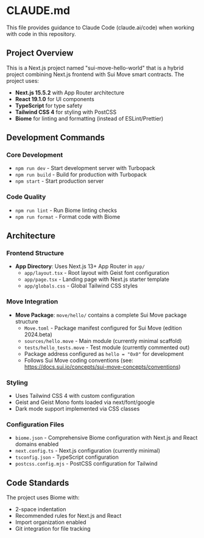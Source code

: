 # CLAUDE.md

This file provides guidance to Claude Code (claude.ai/code) when working with code in this repository.

## Project Overview

This is a Next.js project named "sui-move-hello-world" that is a hybrid project combining Next.js frontend with Sui Move smart contracts. The project uses:

- **Next.js 15.5.2** with App Router architecture
- **React 19.1.0** for UI components
- **TypeScript** for type safety
- **Tailwind CSS 4** for styling with PostCSS
- **Biome** for linting and formatting (instead of ESLint/Prettier)

## Development Commands

### Core Development
- `npm run dev` - Start development server with Turbopack
- `npm run build` - Build for production with Turbopack
- `npm start` - Start production server

### Code Quality
- `npm run lint` - Run Biome linting checks
- `npm run format` - Format code with Biome

## Architecture

### Frontend Structure
- **App Directory**: Uses Next.js 13+ App Router in `app/`
  - `app/layout.tsx` - Root layout with Geist font configuration
  - `app/page.tsx` - Landing page with Next.js starter template
  - `app/globals.css` - Global Tailwind CSS styles

### Move Integration
- **Move Package**: `move/hello/` contains a complete Sui Move package structure
  - `Move.toml` - Package manifest configured for Sui Move (edition 2024.beta)
  - `sources/hello.move` - Main module (currently minimal scaffold)
  - `tests/hello_tests.move` - Test module (currently commented out)
  - Package address configured as `hello = "0x0"` for development
  - Follows Sui Move coding conventions (see: https://docs.sui.io/concepts/sui-move-concepts/conventions)

### Styling
- Uses Tailwind CSS 4 with custom configuration
- Geist and Geist Mono fonts loaded via next/font/google
- Dark mode support implemented via CSS classes

### Configuration Files
- `biome.json` - Comprehensive Biome configuration with Next.js and React domains enabled
- `next.config.ts` - Next.js configuration (currently minimal)
- `tsconfig.json` - TypeScript configuration
- `postcss.config.mjs` - PostCSS configuration for Tailwind

## Code Standards

The project uses Biome with:
- 2-space indentation
- Recommended rules for Next.js and React
- Import organization enabled
- Git integration for file tracking